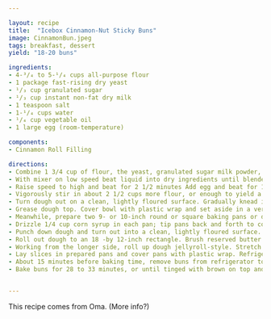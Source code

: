 ```yaml
---

layout: recipe
title:  "Icebox Cinnamon-Nut Sticky Buns"
image: CinnamonBun.jpeg
tags: breakfast, dessert
yield: "18-20 buns"

ingredients:
- 4-³/₄ to 5-¹/₄ cups all-purpose flour
- 1 package fast-rising dry yeast
- ¹/₃ cup granulated sugar
- ¹/₃ cup instant non-fat dry milk
- 1 teaspoon salt
- 1-¹/₄ cups water
- ¹/₄ cup vegetable oil
- 1 large egg (room-temperature)

components:
- Cinnamon Roll Filling

directions:
- Combine 1 3/4 cup of flour, the yeast, granulated sugar milk powder, and salt into a large mixer bowl. Combine water and oil in a small saucepan and heat to 125 - 130 degrees.
- With mixer on low speed beat liquid into dry ingredients until blended.
- Raise speed to high and beat for 2 1/2 minutes Add egg and beat for 1 minute longer.
- Vigorously stir in about 2 1/2 cups more flour, or enough to yield a knead-able dough.
- Turn dough out on a clean, lightly floured surface. Gradually knead in enough more flour to yield a smooth and manageable but nut dry dough. Shape dough into a ball and transfer to a large well-greased bowl.
- Grease dough top. Cover bowl with plastic wrap and set aside in a very warm spot (80-90 degrees) for 25 minutes.
- Meanwhile, prepare two 9- or 10-inch round or square baking pans or deep dish pie plates as follows; Grease each pan with 2 1/2 tablespoons softened butter. (reserve rest for brushing on dough).
- Drizzle 1/4 cup corn syrup in each pan; tip pans back and forth to coat with syrup. Sprinkle 2 1/2 tablespoons brown sugar over corn syrup in each pan; reserve remainder for sprinkling over dough. Set pans aside.
- Punch down dough and turn out into a clean, lightly floured surface. Knead for 1 minute, adding a bit of flour if required to make dough slightly more firmer and more manageable.
- Roll out dough to an 18 -by 12-inch rectangle. Brush reserved butter evenly over dough surfaces. Sprinkle cinnamon, then reserved brown sugar, then nuts over dough.
- Working from the longer side, roll up dough jellyroll-style. Stretch out and adjust the roll slightly, as needed, to yield an evenly thick log. Cut crosswise into 18 to 20 slices.
- Lay slices in prepared pans and cover pans with plastic wrap. Refrigerate for at least 3 hours and up to 36 hours.
- About 15 minutes before baking time, remove buns from refrigerator to warm up slightly. Preheat oven to 375 degrees.
- Bake buns for 28 to 33 minutes, or until tinged with brown on top and slightly springy to the touch. Immediately invert each pan of buns over a platter and serve, Bun are best when served warn from the oven.


---
```


This recipe comes from Oma. (More info?)
